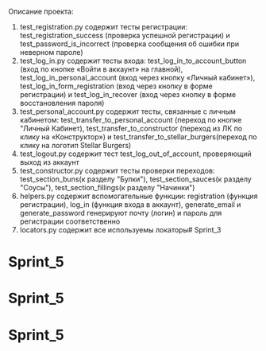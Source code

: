 Описание проекта:
1. test_registration.py содержит тесты регистрации: test_registration_success (проверка успешной регистрации)
и test_password_is_incorrect (проверка сообщения об ошибки при неверном пароле)
2. test_log_in.py содержит тесты входа: test_log_in_to_account_button (вход по кнопке «Войти в аккаунт» на главной),
test_log_in_personal_account (вход через кнопку «Личный кабинет»), test_log_in_form_registration (вход через кнопку в форме регистрации)
и test_log_in_recover (вход через кнопку в форме восстановления пароля)
3. test_personal_account.py содержит тесты, связанные с личным кабинетом: test_transfer_to_personal_account (переход по кнопке "Личный Кабинет),
test_transfer_to_constructor (переход из ЛК по клику на «Конструктор») и test_transfer_to_stellar_burgers(переход по клику на логотип Stellar Burgers)
4. test_logout.py содержит тест test_log_out_of_account, проверяющий выход из аккаунт
5. test_constructor.py содержит тесты проверки переходов: test_section_buns(к разделу "Булки"), test_section_sauces(к разделу "Соусы"), 
test_section_fillings(к разделу "Начинки")
6. helpers.py содержит вспомогательные функции: registration (функция регистрации), log_in (функция входа в аккаунт), generate_email и generate_password
генерируют почту (логин) и пароль для регистрации соответственно
7. locators.py содержит все используемы локаторы# Sprint_3
# Sprint_5
# Sprint_5
# Sprint_5
